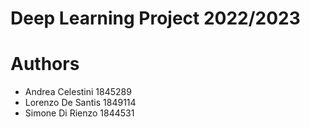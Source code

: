 # Deep Learning Project 2022/2023

# Authors
* Andrea Celestini  1845289
* Lorenzo De Santis 1849114
* Simone Di Rienzo 1844531
